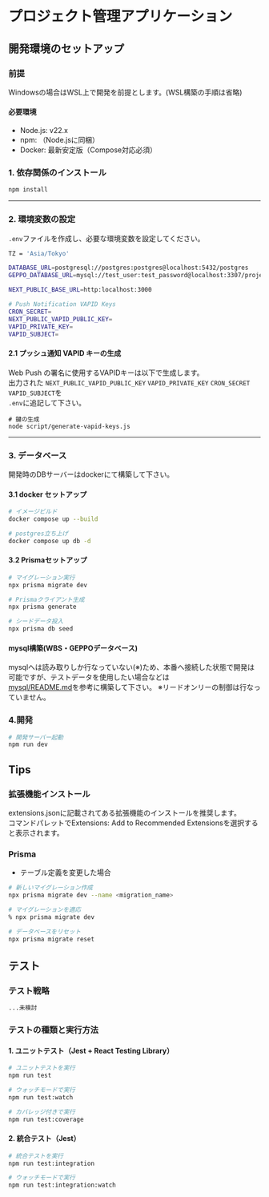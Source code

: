 # プロジェクト管理アプリケーション

## 開発環境のセットアップ

### 前提
Windowsの場合はWSL上で開発を前提とします。(WSL構築の手順は省略)

#### 必要環境
- Node.js: v22.x
- npm: （Node.jsに同梱）
- Docker: 最新安定版（Compose対応必須）

### 1. 依存関係のインストール

```bash
npm install
```

---

### 2. 環境変数の設定

`.env`ファイルを作成し、必要な環境変数を設定してください。
```bash
TZ = 'Asia/Tokyo'

DATABASE_URL=postgresql://postgres:postgres@localhost:5432/postgres
GEPPO_DATABASE_URL=mysql://test_user:test_password@localhost:3307/project_managed_test

NEXT_PUBLIC_BASE_URL=http:localhost:3000

# Push Notification VAPID Keys
CRON_SECRET=
NEXT_PUBLIC_VAPID_PUBLIC_KEY=
VAPID_PRIVATE_KEY=
VAPID_SUBJECT=
```

#### 2.1 プッシュ通知 VAPID キーの生成

Web Push の署名に使用するVAPIDキーは以下で生成します。<br>
出力された `NEXT_PUBLIC_VAPID_PUBLIC_KEY` `VAPID_PRIVATE_KEY` `CRON_SECRET` `VAPID_SUBJECT`を <br>
`.env`に追記して下さい。

```
# 鍵の生成
node script/generate-vapid-keys.js
```

---

### 3. データベース
開発時のDBサーバーはdockerにて構築して下さい。 <br>

#### 3.1 docker セットアップ

```bash
# イメージビルド
docker compose up --build

# postgres立ち上げ
docker compose up db -d
```

#### 3.2 Prismaセットアップ

```bash
# マイグレーション実行
npx prisma migrate dev

# Prismaクライアント生成
npx prisma generate

# シードデータ投入
npx prisma db seed
```

#### mysql構築(WBS・GEPPOデータベース)
mysqlへは読み取りしか行なっていない(※)ため、本番へ接続した状態で開発は可能ですが、テストデータを使用したい場合などは <br>
[mysql/README.md](mysql/README.md)を参考に構築して下さい。
※リードオンリーの制御は行なっていません。

### 4.開発

```bash
# 開発サーバー起動
npm run dev
```

## Tips

### 拡張機能インストール
extensions.jsonに記載されてある拡張機能のインストールを推奨します。<br>
コマンドパレットでExtensions: Add to Recommended Extensionsを選択すると表示されます。

### Prisma

 - テーブル定義を変更した場合
```bash
# 新しいマイグレーション作成
npx prisma migrate dev --name <migration_name>

# マイグレーションを適応
% npx prisma migrate dev
```

```bash
# データベースをリセット
npx prisma migrate reset
```

## テスト

### テスト戦略

```bash
...未検討
```

### テストの種類と実行方法

#### 1. ユニットテスト（Jest + React Testing Library）

```bash
# ユニットテストを実行
npm run test

# ウォッチモードで実行
npm run test:watch

# カバレッジ付きで実行
npm run test:coverage
```

#### 2. 統合テスト（Jest）

```bash
# 統合テストを実行
npm run test:integration

# ウォッチモードで実行
npm run test:integration:watch
```